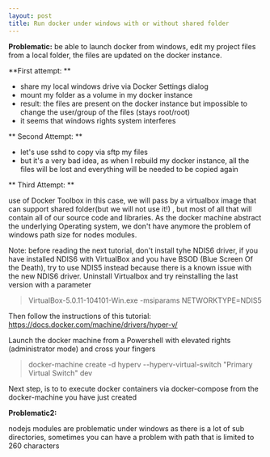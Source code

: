 ```yaml
---
layout: post
title: Run docker under windows with or without shared folder
---
```


**Problematic:**
be able to launch docker from windows, edit my project files from a local folder, the files are updated on the docker instance.


**First attempt: **
 - share my local windows drive via Docker Settings dialog
 - mount my folder as a volume in my docker instance
 - result: the files are present on the docker instance but impossible to change the user/group of the files (stays root/root)
 - it seems that windows rights system interferes
 
** Second Attempt: **
 - let's use sshd to copy via sftp my files
 - but it's a very bad idea, as when I rebuild my docker instance, all the files will be lost and everything 
 will be needed to be copied again

** Third Attempt: **

use of Docker Toolbox
in this case, we will pass by a virtualbox image that can support shared folder(but we will not use it!) , but most of all that will  contain all of our source code and libraries.
As the docker machine abstract the underlying Operating system, we don't have anymore the problem of windows path size for nodes modules.

Note: before reading the next tutorial, don't install tyhe NDIS6 driver, if you have installed NDIS6 with VirtualBox and you have BSOD (Blue Screen Of the Death), try to use NDIS5 instead because there is a known issue with the new NDIS6 driver. Uninstall Virtualbox and try reinstalling the last version with a parameter

> VirtualBox-5.0.11-104101-Win.exe -msiparams NETWORKTYPE=NDIS5

Then follow the instructions of this tutorial: https://docs.docker.com/machine/drivers/hyper-v/

Launch the docker machine from a Powershell with elevated rights (administrator mode) and cross your fingers
> docker-machine create -d hyperv --hyperv-virtual-switch "Primary Virtual Switch" dev

Next step, is to to execute docker containers via docker-compose from the docker-machine you have just created

**Problematic2:**

nodejs modules are problematic under windows as there is a lot of sub directories, sometimes you can have a problem with 
path that is limited to 260 characters
